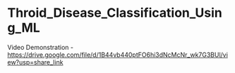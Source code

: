 # Throid_Disease_Classification_Using_ML 

Video Demonstration - https://drive.google.com/file/d/1B44vb440ptFO6hi3dNcMcNr_wk7G3BUl/view?usp=share_link
